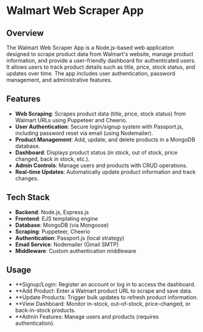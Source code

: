 # Walmart Web Scraper App

## Overview
The Walmart Web Scraper App is a Node.js-based web application designed to scrape product data from Walmart's website, manage product information, and provide a user-friendly dashboard for authenticated users. It allows users to track product details such as title, price, stock status, and updates over time. The app includes user authentication, password management, and administrative features.

## Features
- **Web Scraping**: Scrapes product data (title, price, stock status) from Walmart URLs using Puppeteer and Cheerio.
- **User Authentication**: Secure login/signup system with Passport.js, including password reset via email (using Nodemailer).
- **Product Management**: Add, update, and delete products in a MongoDB database.
- **Dashboard**: Displays product status (in stock, out of stock, price changed, back in stock, etc.).
- **Admin Controls**: Manage users and products with CRUD operations.
- **Real-time Updates**: Automatically update product information and track changes.

## Tech Stack
- **Backend**: Node.js, Express.js
- **Frontend**: EJS templating engine
- **Database**: MongoDB (via Mongoose)
- **Scraping**: Puppeteer, Cheerio
- **Authentication**: Passport.js (local strategy)
- **Email Service**: Nodemailer (Gmail SMTP)
- **Middleware**: Custom authentication middleware

## Usage
- **Signup/Login: Register an account or log in to access the dashboard.
- **Add Product: Enter a Walmart product URL to scrape and save data.
- **Update Products: Trigger bulk updates to refresh product information.
- **View Dashboard: Monitor in-stock, out-of-stock, price-changed, or back-in-stock products.
- **Admin Features: Manage users and products (requires authentication).

